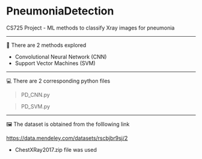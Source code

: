 # PneumoniaDetection

CS725 Project - ML methods to classify Xray images for pneumonia 

***

🔎 There are 2 methods explored 

- Convolutional Neural Network (CNN)
- Support Vector Machines (SVM)

***

💻 There are 2 corresponding python files 

> PD_CNN.py

> PD_SVM.py

***
   
🖼 The dataset is obtained from the folllowing link

<https://data.mendeley.com/datasets/rscbjbr9sj/2>

- ChestXRay2017.zip file was used 
